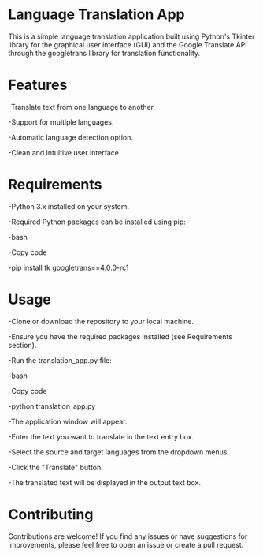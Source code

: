# Language Translation App

This is a simple language translation application built using Python's Tkinter library for the graphical user interface (GUI) and the Google Translate API through the googletrans library for translation functionality.

# Features
-Translate text from one language to another.

-Support for multiple languages.

-Automatic language detection option.

-Clean and intuitive user interface.
# Requirements
-Python 3.x installed on your system.

-Required Python packages can be installed using pip:

-bash

-Copy code

-pip install tk googletrans==4.0.0-rc1

# Usage
-Clone or download the repository to your local machine.

-Ensure you have the required packages installed (see Requirements section).

-Run the translation_app.py file:

-bash

-Copy code

-python translation_app.py

-The application window will appear.

-Enter the text you want to translate in the text entry box.

-Select the source and target languages from the dropdown menus.

-Click the "Translate" button.

-The translated text will be displayed in the output text box.

# Contributing
Contributions are welcome! If you find any issues or have suggestions for improvements, please feel free to open an issue or create a pull request.
